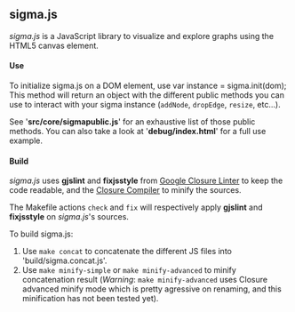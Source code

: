 <h2>sigma.js</h2>

*sigma.js* is a JavaScript library to visualize and explore graphs using the HTML5 canvas element.

<h4>Use</h4>

To initialize sigma.js on a DOM element, use 
    var instance = sigma.init(dom);
This method will return an object with the different public methods you can use to interact with your sigma instance (`addNode`, `dropEdge`, `resize`, etc...).

See '**src/core/sigmapublic.js**' for an exhaustive list of those public methods.
You can also take a look at '**debug/index.html**' for a full use example.


<h4>Build</h4>

*sigma.js* uses **gjslint** and **fixjsstyle** from [Google Closure Linter](http://code.google.com/closure/utilities/docs/linter_howto.html) to keep the code readable, and the [Closure Compiler](http://code.google.com/closure/compiler/) to minify the sources.

The Makefile actions `check` and `fix` will respectively apply **gjslint** and **fixjsstyle** on *sigma.js*'s sources.

To build sigma.js:

1. Use `make concat` to concatenate the different JS files into 'build/sigma.concat.js'.
2. Use `make minify-simple` or `make minify-advanced` to minify concatenation result (*Warning*: `make minify-advanced` uses Closure advanced minify mode which is pretty agressive on renaming, and this minification has not been tested yet).